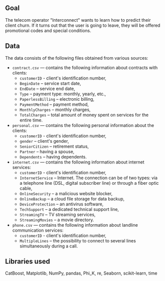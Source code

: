 ## Goal
The telecom operator "Interconnect" wants to learn how to predict their client churn. 
If it turns out that the user is going to leave, they will be offered promotional codes and special conditions.

## Data
The data consists of the following files obtained from various sources:
- `contract.csv` — contains the following information about contracts with clients:
  -  `customerID` - client's identification number,
  -  `BeginDate` – service start date,
  -  `EndDate` – service end date,
  -  `Type` – payment type: monthly, yearly, etc.,
  -  `PaperlessBilling` – electronic billing,
  -  `PaymentMethod` – payment method,
  -  `MonthlyCharges` – monthly charges,
  -  `TotalCharges` – total amount of money spent on services for the entire time.
- `personal.csv` —  contains the following personal information about the clients:
  - `customerID` - client's identification number,
  - `gender` – client's gender,
  - `SeniorCitizen` – retirement status,
  - `Partner` – having a spouse,
  - `Dependents` – having dependents.
- `internet.csv` — contains the following information about internet services:
  - `customerID` - client's identification number,
  - `InternetService` – Internet. The connection can be of two types: via a telephone line (DSL, digital subscriber line) or through a fiber optic cable,
  - `OnlineSecurity` – a malicious website blocker,
  - `OnlineBackup` – a cloud file storage for data backup,
  - `DeviceProtection` – an antivirus software,
  - `TechSupport` – a dedicated technical support line,
  - `StreamingTV` – TV streaming services,
  - `StreamingMovies` – a movie directory.
- `phone.csv` — contains the following information about landline communication services:
  - `customerID` - client's identification number,
  - `MultipleLines` – the possibility to connect to several lines simultaneously during a call.

## Libraries used
CatBoost, Matplotlib, NumPy, pandas, Phi_K, re, Seaborn,  scikit-learn, time
